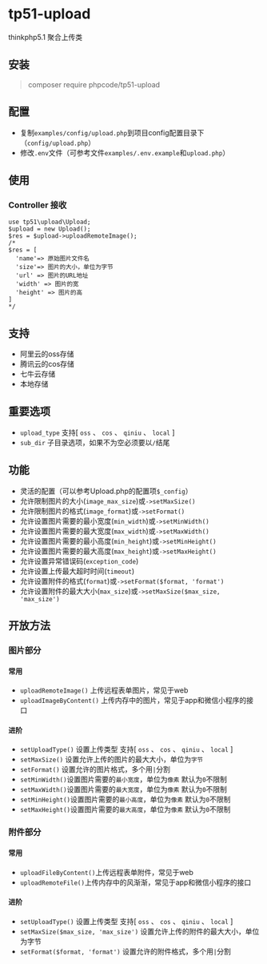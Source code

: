 # tp51-upload
thinkphp5.1 聚合上传类

## 安装
> composer require phpcode/tp51-upload

## 配置
- 复制`examples/config/upload.php`到项目config配置目录下（`config/upload.php`）
- 修改`.env`文件（可参考文件`examples/.env.example`和`upload.php`）

## 使用
### Controller 接收
```
use tp51\upload\Upload;
$upload = new Upload();
$res = $upload->uploadRemoteImage();
/*
$res = [
  'name'=> 原始图片文件名
  'size'=> 图片的大小，单位为字节
  'url' => 图片的URL地址
  'width' => 图片的宽
  'height' => 图片的高
]
*/
```

## 支持
- 阿里云的oss存储
- 腾讯云的cos存储
- 七牛云存储
- 本地存储 

## 重要选项
- `upload_type` 支持[ `oss` 、 `cos` 、 `qiniu` 、 `local` ]
- `sub_dir` 子目录选项，如果不为空必须要以`/`结尾

## 功能
- 灵活的配置（可以参考Upload.php的配置项`$_config`）
- 允许限制图片的大小(`image_max_size`)或`->setMaxSize()`
- 允许限制图片的格式(`image_format`)或`->setFormat()`
- 允许设置图片需要的最小宽度(`min_width`)或`->setMinWidth()`
- 允许设置图片需要的最大宽度(`max_width`)或`->setMaxWidth()`
- 允许设置图片需要的最小高度(`min_height`)或`->setMinHeight()`
- 允许设置图片需要的最大高度(`max_height`)或`->setMaxHeight()`
- 允许设置异常错误码(`exception_code`) 
- 允许设置上传最大超时时间(`timeout`)
- 允许设置附件的格式(`format`)或`->setFormat($format, 'format')`
- 允许设置附件的最大大小(`max_size`)或`->setMaxSize($max_size, 'max_size')`

## 开放方法

### 图片部分

#### 常用
- `uploadRemoteImage()` 上传远程表单图片，常见于web
- `uploadImageByContent()` 上传内存中的图片，常见于app和微信小程序的接口
#### 进阶
- `setUploadType()` 设置上传类型 支持[ `oss` 、 `cos` 、 `qiniu` 、 `local` ]
- `setMaxSize()` 设置允许上传的图片的最大大小，单位为`字节`
- `setFormat()` 设置允许的图片格式，多个用`|`分割
- `setMinWidth()`设置图片需要的`最小宽度`，单位为`像素` 默认为`0`不限制
- `setMaxWidth()`设置图片需要的`最大宽度`，单位为`像素` 默认为`0`不限制
- `setMinHeight()`设置图片需要的`最小高度`，单位为`像素` 默认为`0`不限制
- `setMaxHeight()`设置图片需要的`最大高度`，单位为`像素` 默认为`0`不限制

### 附件部分

#### 常用
- `uploadFileByContent()`上传远程表单附件，常见于web
- `uploadRemoteFile()`上传内存中的风渐渐，常见于app和微信小程序的接口
#### 进阶
- `setUploadType()` 设置上传类型 支持[ `oss` 、 `cos` 、 `qiniu` 、 `local` ]
- `setMaxSize($max_size, 'max_size')` 设置允许上传的附件的最大大小，单位为字节
- `setFormat($format, 'format')` 设置允许的附件格式，多个用`|`分割

